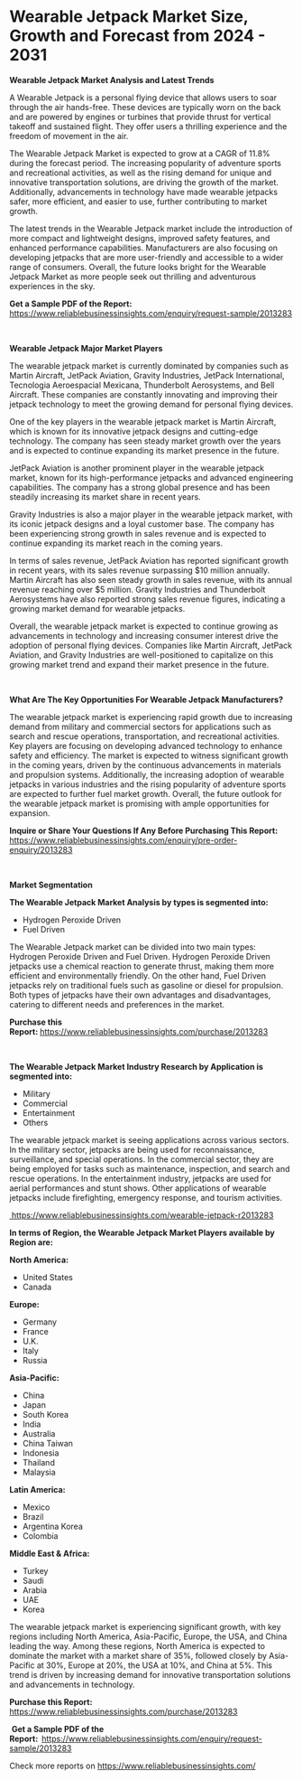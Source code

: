 <p><h1>Wearable Jetpack Market Size, Growth and Forecast from 2024 - 2031</h1></p><p><strong>Wearable Jetpack Market Analysis and Latest Trends</strong></p>
<p><p>A Wearable Jetpack is a personal flying device that allows users to soar through the air hands-free. These devices are typically worn on the back and are powered by engines or turbines that provide thrust for vertical takeoff and sustained flight. They offer users a thrilling experience and the freedom of movement in the air.</p><p>The Wearable Jetpack Market is expected to grow at a CAGR of 11.8% during the forecast period. The increasing popularity of adventure sports and recreational activities, as well as the rising demand for unique and innovative transportation solutions, are driving the growth of the market. Additionally, advancements in technology have made wearable jetpacks safer, more efficient, and easier to use, further contributing to market growth.</p><p>The latest trends in the Wearable Jetpack market include the introduction of more compact and lightweight designs, improved safety features, and enhanced performance capabilities. Manufacturers are also focusing on developing jetpacks that are more user-friendly and accessible to a wider range of consumers. Overall, the future looks bright for the Wearable Jetpack Market as more people seek out thrilling and adventurous experiences in the sky.</p></p>
<p><strong>Get a Sample PDF of the Report:&nbsp;</strong> <a href="https://www.reliablebusinessinsights.com/enquiry/request-sample/2013283">https://www.reliablebusinessinsights.com/enquiry/request-sample/2013283</a></p>
<p>&nbsp;</p>
<p><strong>Wearable Jetpack Major Market Players</strong></p>
<p><p>The wearable jetpack market is currently dominated by companies such as Martin Aircraft, JetPack Aviation, Gravity Industries, JetPack International, Tecnologia Aeroespacial Mexicana, Thunderbolt Aerosystems, and Bell Aircraft. These companies are constantly innovating and improving their jetpack technology to meet the growing demand for personal flying devices.</p><p>One of the key players in the wearable jetpack market is Martin Aircraft, which is known for its innovative jetpack designs and cutting-edge technology. The company has seen steady market growth over the years and is expected to continue expanding its market presence in the future.</p><p>JetPack Aviation is another prominent player in the wearable jetpack market, known for its high-performance jetpacks and advanced engineering capabilities. The company has a strong global presence and has been steadily increasing its market share in recent years.</p><p>Gravity Industries is also a major player in the wearable jetpack market, with its iconic jetpack designs and a loyal customer base. The company has been experiencing strong growth in sales revenue and is expected to continue expanding its market reach in the coming years.</p><p>In terms of sales revenue, JetPack Aviation has reported significant growth in recent years, with its sales revenue surpassing $10 million annually. Martin Aircraft has also seen steady growth in sales revenue, with its annual revenue reaching over $5 million. Gravity Industries and Thunderbolt Aerosystems have also reported strong sales revenue figures, indicating a growing market demand for wearable jetpacks.</p><p>Overall, the wearable jetpack market is expected to continue growing as advancements in technology and increasing consumer interest drive the adoption of personal flying devices. Companies like Martin Aircraft, JetPack Aviation, and Gravity Industries are well-positioned to capitalize on this growing market trend and expand their market presence in the future.</p></p>
<p>&nbsp;</p>
<p><strong>What Are The Key Opportunities For Wearable Jetpack Manufacturers?</strong></p>
<p><p>The wearable jetpack market is experiencing rapid growth due to increasing demand from military and commercial sectors for applications such as search and rescue operations, transportation, and recreational activities. Key players are focusing on developing advanced technology to enhance safety and efficiency. The market is expected to witness significant growth in the coming years, driven by the continuous advancements in materials and propulsion systems. Additionally, the increasing adoption of wearable jetpacks in various industries and the rising popularity of adventure sports are expected to further fuel market growth. Overall, the future outlook for the wearable jetpack market is promising with ample opportunities for expansion.</p></p>
<p><strong>Inquire or Share Your Questions If Any Before Purchasing This Report:</strong> <a href="https://www.reliablebusinessinsights.com/enquiry/pre-order-enquiry/2013283">https://www.reliablebusinessinsights.com/enquiry/pre-order-enquiry/2013283</a></p>
<p>&nbsp;</p>
<p><strong>Market Segmentation</strong></p>
<p><strong>The Wearable Jetpack Market Analysis by types is segmented into:</strong></p>
<p><ul><li>Hydrogen Peroxide Driven</li><li>Fuel Driven</li></ul></p>
<p><p>The Wearable Jetpack market can be divided into two main types: Hydrogen Peroxide Driven and Fuel Driven. Hydrogen Peroxide Driven jetpacks use a chemical reaction to generate thrust, making them more efficient and environmentally friendly. On the other hand, Fuel Driven jetpacks rely on traditional fuels such as gasoline or diesel for propulsion. Both types of jetpacks have their own advantages and disadvantages, catering to different needs and preferences in the market.</p></p>
<p><strong>Purchase this Report:&nbsp;</strong><a href="https://www.reliablebusinessinsights.com/purchase/2013283">https://www.reliablebusinessinsights.com/purchase/2013283</a></p>
<p>&nbsp;</p>
<p><strong>The Wearable Jetpack Market Industry Research by Application is segmented into:</strong></p>
<p><ul><li>Military</li><li>Commercial</li><li>Entertainment</li><li>Others</li></ul></p>
<p><p>The wearable jetpack market is seeing applications across various sectors. In the military sector, jetpacks are being used for reconnaissance, surveillance, and special operations. In the commercial sector, they are being employed for tasks such as maintenance, inspection, and search and rescue operations. In the entertainment industry, jetpacks are used for aerial performances and stunt shows. Other applications of wearable jetpacks include firefighting, emergency response, and tourism activities.</p></p>
<p><a href="https://www.reliablebusinessinsights.com/wearable-jetpack-r2013283">&nbsp;https://www.reliablebusinessinsights.com/wearable-jetpack-r2013283</a></p>
<p><strong>In terms of Region, the Wearable Jetpack Market Players available by Region are:</strong></p>
<p>
    <p> <strong> North America: </strong>
        <ul>
            <li>United States</li>
            <li>Canada</li>
        </ul>
        </p> 
    <p> <strong> Europe: </strong>
        <ul>
            <li>Germany</li>
            <li>France</li>
            <li>U.K.</li>
            <li>Italy</li>
            <li>Russia</li>
        </ul>
        </p> 
    <p> <strong> Asia-Pacific: </strong>
        <ul>
            <li>China</li>
            <li>Japan</li>
            <li>South Korea</li>
            <li>India</li>
            <li>Australia</li>
            <li>China Taiwan</li>
            <li>Indonesia</li>
            <li>Thailand</li>
            <li>Malaysia</li>
        </ul>
        </p> 
    <p> <strong> Latin America: </strong>
        <ul>
            <li>Mexico</li>
            <li>Brazil</li>
            <li>Argentina Korea</li>
            <li>Colombia</li>
        </ul>
        </p> 
    <p> <strong> Middle East & Africa: </strong>
        <ul>
            <li>Turkey</li>
            <li>Saudi</li>
            <li>Arabia</li>
            <li>UAE</li>
            <li>Korea</li>
        </ul>
    </p>
    </p>
<p><p>The wearable jetpack market is experiencing significant growth, with key regions including North America, Asia-Pacific, Europe, the USA, and China leading the way. Among these regions, North America is expected to dominate the market with a market share of 35%, followed closely by Asia-Pacific at 30%, Europe at 20%, the USA at 10%, and China at 5%. This trend is driven by increasing demand for innovative transportation solutions and advancements in technology.</p></p>
<p><strong>Purchase this Report: </strong><a href="https://www.reliablebusinessinsights.com/purchase/2013283">https://www.reliablebusinessinsights.com/purchase/2013283</a></p>
<p>&nbsp;<strong>Get a Sample PDF of the Report:&nbsp;&nbsp;</strong><a href="https://www.reliablebusinessinsights.com/enquiry/request-sample/2013283">https://www.reliablebusinessinsights.com/enquiry/request-sample/2013283</a></p>
<p><strong></strong></p>
<p>Check more reports on <a href="https://www.reliablebusinessinsights.com/">https://www.reliablebusinessinsights.com/</a></p>